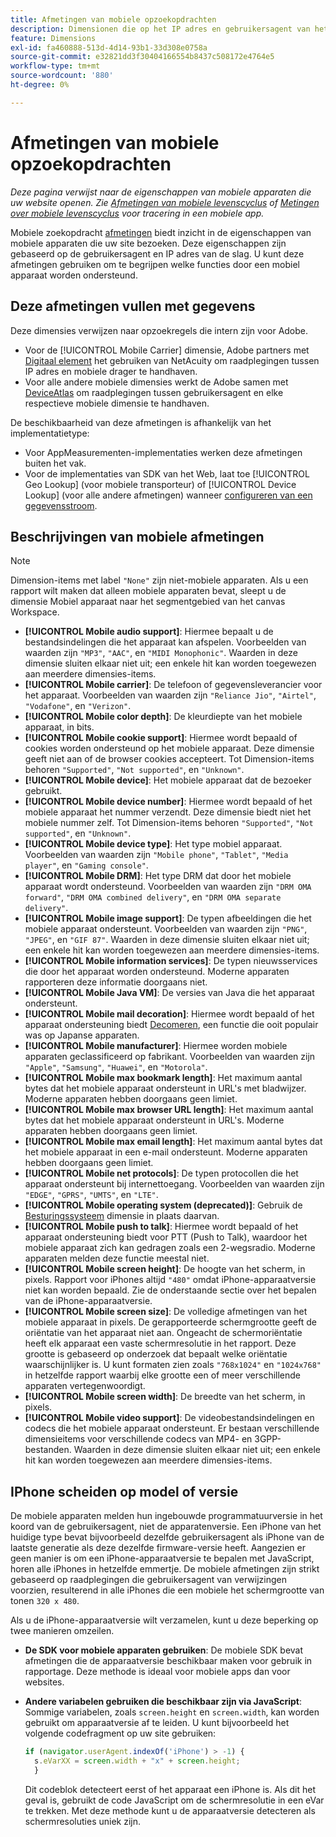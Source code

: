 ```yaml
---
title: Afmetingen van mobiele opzoekopdrachten
description: Dimensionen die op het IP adres en gebruikersagent van het apparaat worden gebaseerd.
feature: Dimensions
exl-id: fa460888-513d-4d14-93b1-33d308e0758a
source-git-commit: e32821dd3f30404166554b8437c508172e4764e5
workflow-type: tm+mt
source-wordcount: '880'
ht-degree: 0%

---
```


# Afmetingen van mobiele opzoekopdrachten

*Deze pagina verwijst naar de eigenschappen van mobiele apparaten die uw website openen. Zie [Afmetingen van mobiele levenscyclus](lifecycle-dimensions.md) of [Metingen over mobiele levenscyclus](../metrics/lifecycle-metrics.md) voor tracering in een mobiele app.*

Mobiele zoekopdracht [afmetingen](overview.md) biedt inzicht in de eigenschappen van mobiele apparaten die uw site bezoeken. Deze eigenschappen zijn gebaseerd op de gebruikersagent en IP adres van de slag. U kunt deze afmetingen gebruiken om te begrijpen welke functies door een mobiel apparaat worden ondersteund.

## Deze afmetingen vullen met gegevens

Deze dimensies verwijzen naar opzoekregels die intern zijn voor Adobe.

* Voor de [!UICONTROL Mobile Carrier] dimensie, Adobe partners met [Digitaal element](https://www.digitalelement.com/) het gebruiken van NetAcuity om raadplegingen tussen IP adres en mobiele drager te handhaven.
* Voor alle andere mobiele dimensies werkt de Adobe samen met [DeviceAtlas](https://deviceatlas.com/) om raadplegingen tussen gebruikersagent en elke respectieve mobiele dimensie te handhaven.

De beschikbaarheid van deze afmetingen is afhankelijk van het implementatietype:

* Voor AppMeasurementen-implementaties werken deze afmetingen buiten het vak.
* Voor de implementaties van SDK van het Web, laat toe [!UICONTROL Geo Lookup] (voor mobiele transporteur) of [!UICONTROL Device Lookup] (voor alle andere afmetingen) wanneer [configureren van een gegevensstroom](https://experienceleague.adobe.com/docs/experience-platform/datastreams/configure.html).

## Beschrijvingen van mobiele afmetingen

>[!NOTE]
>
>Dimension-items met label `"None"` zijn niet-mobiele apparaten. Als u een rapport wilt maken dat alleen mobiele apparaten bevat, sleept u de dimensie Mobiel apparaat naar het segmentgebied van het canvas Workspace.

* **[!UICONTROL Mobile audio support]**: Hiermee bepaalt u de bestandsindelingen die het apparaat kan afspelen. Voorbeelden van waarden zijn `"MP3"`, `"AAC"`, en `"MIDI Monophonic"`. Waarden in deze dimensie sluiten elkaar niet uit; een enkele hit kan worden toegewezen aan meerdere dimensies-items.
* **[!UICONTROL Mobile carrier]**: De telefoon of gegevensleverancier voor het apparaat. Voorbeelden van waarden zijn `"Reliance Jio"`, `"Airtel"`, `"Vodafone"`, en `"Verizon"`.
* **[!UICONTROL Mobile color depth]**: De kleurdiepte van het mobiele apparaat, in bits.
* **[!UICONTROL Mobile cookie support]**: Hiermee wordt bepaald of cookies worden ondersteund op het mobiele apparaat. Deze dimensie geeft niet aan of de browser cookies accepteert. Tot Dimension-items behoren `"Supported"`, `"Not supported"`, en `"Unknown"`.
* **[!UICONTROL Mobile device]**: Het mobiele apparaat dat de bezoeker gebruikt.
* **[!UICONTROL Mobile device number]**: Hiermee wordt bepaald of het mobiele apparaat het nummer verzendt. Deze dimensie biedt niet het mobiele nummer zelf. Tot Dimension-items behoren `"Supported"`, `"Not supported"`, en `"Unknown"`.
* **[!UICONTROL Mobile device type]**: Het type mobiel apparaat. Voorbeelden van waarden zijn `"Mobile phone"`, `"Tablet"`, `"Media player"`, en `"Gaming console"`.
* **[!UICONTROL Mobile DRM]**: Het type DRM dat door het mobiele apparaat wordt ondersteund. Voorbeelden van waarden zijn `"DRM OMA forward"`, `"DRM OMA combined delivery"`, en `"DRM OMA separate delivery"`.
* **[!UICONTROL Mobile image support]**: De typen afbeeldingen die het mobiele apparaat ondersteunt. Voorbeelden van waarden zijn `"PNG"`, `"JPEG"`, en `"GIF 87"`. Waarden in deze dimensie sluiten elkaar niet uit; een enkele hit kan worden toegewezen aan meerdere dimensies-items.
* **[!UICONTROL Mobile information services]**: De typen nieuwsservices die door het apparaat worden ondersteund. Moderne apparaten rapporteren deze informatie doorgaans niet.
* **[!UICONTROL Mobile Java VM]**: De versies van Java die het apparaat ondersteunt.
* **[!UICONTROL Mobile mail decoration]**: Hiermee wordt bepaald of het apparaat ondersteuning biedt [Decomeren](https://en.wikipedia.org/wiki/Decome), een functie die ooit populair was op Japanse apparaten.
* **[!UICONTROL Mobile manufacturer]**: Hiermee worden mobiele apparaten geclassificeerd op fabrikant. Voorbeelden van waarden zijn `"Apple"`, `"Samsung"`, `"Huawei"`, en `"Motorola"`.
* **[!UICONTROL Mobile max bookmark length]**: Het maximum aantal bytes dat het mobiele apparaat ondersteunt in URL&#39;s met bladwijzer. Moderne apparaten hebben doorgaans geen limiet.
* **[!UICONTROL Mobile max browser URL length]**: Het maximum aantal bytes dat het mobiele apparaat ondersteunt in URL&#39;s. Moderne apparaten hebben doorgaans geen limiet.
* **[!UICONTROL Mobile max email length]**: Het maximum aantal bytes dat het mobiele apparaat in een e-mail ondersteunt. Moderne apparaten hebben doorgaans geen limiet.
* **[!UICONTROL Mobile net protocols]**: De typen protocollen die het apparaat ondersteunt bij internettoegang. Voorbeelden van waarden zijn `"EDGE"`, `"GPRS"`, `"UMTS"`, en `"LTE"`.
* **[!UICONTROL Mobile operating system (deprecated)]**: Gebruik de [Besturingssysteem](operating-systems.md) dimensie in plaats daarvan.
* **[!UICONTROL Mobile push to talk]**: Hiermee wordt bepaald of het apparaat ondersteuning biedt voor PTT (Push to Talk), waardoor het mobiele apparaat zich kan gedragen zoals een 2-wegsradio. Moderne apparaten melden deze functie meestal niet.
* **[!UICONTROL Mobile screen height]**: De hoogte van het scherm, in pixels. Rapport voor iPhones altijd `"480"` omdat iPhone-apparaatversie niet kan worden bepaald. Zie de onderstaande sectie over het bepalen van de iPhone-apparaatversie.
* **[!UICONTROL Mobile screen size]**: De volledige afmetingen van het mobiele apparaat in pixels. De gerapporteerde schermgrootte geeft de oriëntatie van het apparaat niet aan. Ongeacht de schermoriëntatie heeft elk apparaat een vaste schermresolutie in het rapport. Deze grootte is gebaseerd op onderzoek dat bepaalt welke oriëntatie waarschijnlijker is. U kunt formaten zien zoals `"768x1024"` en `"1024x768"` in hetzelfde rapport waarbij elke grootte een of meer verschillende apparaten vertegenwoordigt.
* **[!UICONTROL Mobile screen width]**: De breedte van het scherm, in pixels.
* **[!UICONTROL Mobile video support]**: De videobestandsindelingen en codecs die het mobiele apparaat ondersteunt. Er bestaan verschillende dimensieitems voor verschillende codecs van MP4- en 3GPP-bestanden. Waarden in deze dimensie sluiten elkaar niet uit; een enkele hit kan worden toegewezen aan meerdere dimensies-items.

## IPhone scheiden op model of versie

De mobiele apparaten melden hun ingebouwde programmatuurversie in het koord van de gebruikersagent, niet de apparatenversie. Een iPhone van het huidige type bevat bijvoorbeeld dezelfde gebruikersagent als iPhone van de laatste generatie als deze dezelfde firmware-versie heeft. Aangezien er geen manier is om een iPhone-apparaatversie te bepalen met JavaScript, horen alle iPhones in hetzelfde emmertje. De mobiele afmetingen zijn strikt gebaseerd op raadplegingen die gebruikersagent van verwijzingen voorzien, resulterend in alle iPhones die een mobiele het schermgrootte van tonen `320 x 480`.

Als u de iPhone-apparaatversie wilt verzamelen, kunt u deze beperking op twee manieren omzeilen.

* **De SDK voor mobiele apparaten gebruiken**: De mobiele SDK bevat afmetingen die de apparaatversie beschikbaar maken voor gebruik in rapportage. Deze methode is ideaal voor mobiele apps dan voor websites.
* **Andere variabelen gebruiken die beschikbaar zijn via JavaScript**: Sommige variabelen, zoals `screen.height` en `screen.width`, kan worden gebruikt om apparaatversie af te leiden. U kunt bijvoorbeeld het volgende codefragment op uw site gebruiken:

  ```js
  if (navigator.userAgent.indexOf('iPhone') > -1) {
    s.eVarXX = screen.width + "x" + screen.height;
    }
  ```

  Dit codeblok detecteert eerst of het apparaat een iPhone is. Als dit het geval is, gebruikt de code JavaScript om de schermresolutie in een eVar te trekken. Met deze methode kunt u de apparaatversie detecteren als schermresoluties uniek zijn.
